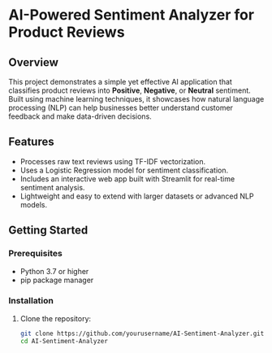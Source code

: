 # AI-Powered Sentiment Analyzer for Product Reviews

## Overview
This project demonstrates a simple yet effective AI application that classifies product reviews into **Positive**, **Negative**, or **Neutral** sentiment. Built using machine learning techniques, it showcases how natural language processing (NLP) can help businesses better understand customer feedback and make data-driven decisions.

## Features
- Processes raw text reviews using TF-IDF vectorization.
- Uses a Logistic Regression model for sentiment classification.
- Includes an interactive web app built with Streamlit for real-time sentiment analysis.
- Lightweight and easy to extend with larger datasets or advanced NLP models.

## Getting Started

### Prerequisites
- Python 3.7 or higher
- pip package manager

### Installation
1. Clone the repository:
   ```bash
   git clone https://github.com/yourusername/AI-Sentiment-Analyzer.git
   cd AI-Sentiment-Analyzer
